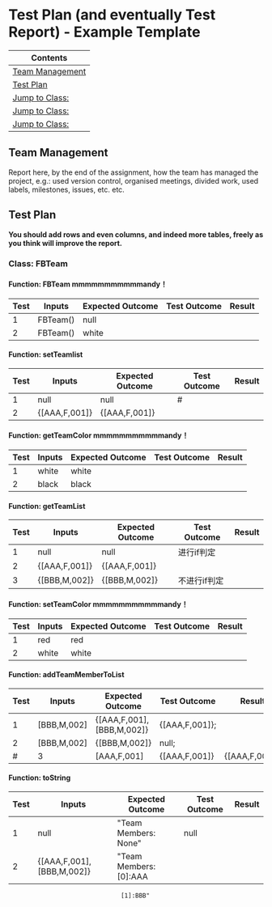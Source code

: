 # Test Plan (and eventually Test Report) - Example Template

|Contents|
|--------|
|[Team Management](#team-management)|
|[Test Plan](#test-plan)|
|[Jump to Class:](#class)|
|[Jump to Class:](#class)|
|[Jump to Class:](#class)|



## Team Management
Report here, by the end of the assignment, how the team has managed the project, e.g.: used version control, organised meetings, divided work, used labels, milestones, issues, etc. etc.

## Test Plan
**You should add rows and even columns, and indeed more tables, freely as you think will improve the report.**

### Class: FBTeam

#### Function: FBTeam                              mmmmmmmmmmmandy！

|Test|Inputs|Expected Outcome|Test Outcome|Result|
|----|------|----------------|------------|------|
| 1 | FBTeam() | null |
| 2 | FBTeam() | white |



#### Function: setTeamlist

|Test|Inputs|Expected Outcome|Test Outcome|Result|
|----|------|----------------|------------|------|
| 1 | null | null |                                   #
| 2 | {[AAA,F,001]} | {[AAA,F,001]} |



#### Function: getTeamColor                         mmmmmmmmmmmandy！

|Test|Inputs|Expected Outcome|Test Outcome|Result|
|----|------|----------------|------------|------|
| 1 | white | white |
| 2 | black | black |



#### Function: getTeamList

|Test|Inputs|Expected Outcome|Test Outcome|Result|
|----|------|----------------|------------|------|
| 1 | null | null |                                                             进行if判定
| 2 | {[AAA,F,001]} | {[AAA,F,001]} |
| 3 | {[BBB,M,002]} | {[BBB,M,002]} |                                           不进行if判定 




#### Function: setTeamColor                        mmmmmmmmmmmandy！

|Test|Inputs|Expected Outcome|Test Outcome|Result|
|----|------|----------------|------------|------|
| 1 | red | red |
| 2 | white | white |




#### Function: addTeamMemberToList

|Test|Inputs|Expected Outcome|Test Outcome|Result|
|----|------|----------------|------------|------|
| 1  | [BBB,M,002] | {[AAA,F,001],[BBB,M,002]} |                                {[AAA,F,001]}; 
| 2  | [BBB,M,002] | {[BBB,M,002]} |                                            null; 
# | 3  | [AAA,F,001] | {[AAA,F,001]} |                                          {[AAA,F,001]}; 




#### Function: toString

|Test|Inputs|Expected Outcome|Test Outcome|Result|
|----|------|----------------|------------|------|
| 1  | null | "Team Members: None" |                                            null 
| 2  | {[AAA,F,001],[BBB,M,002]} | "Team Members: [0]:AAA |                   
                                   [1]:BBB"







